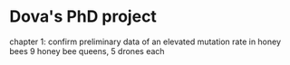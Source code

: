 # Dova's PhD project
chapter 1: confirm preliminary data of an elevated mutation rate in honey bees 
9 honey bee queens, 5 drones each 
